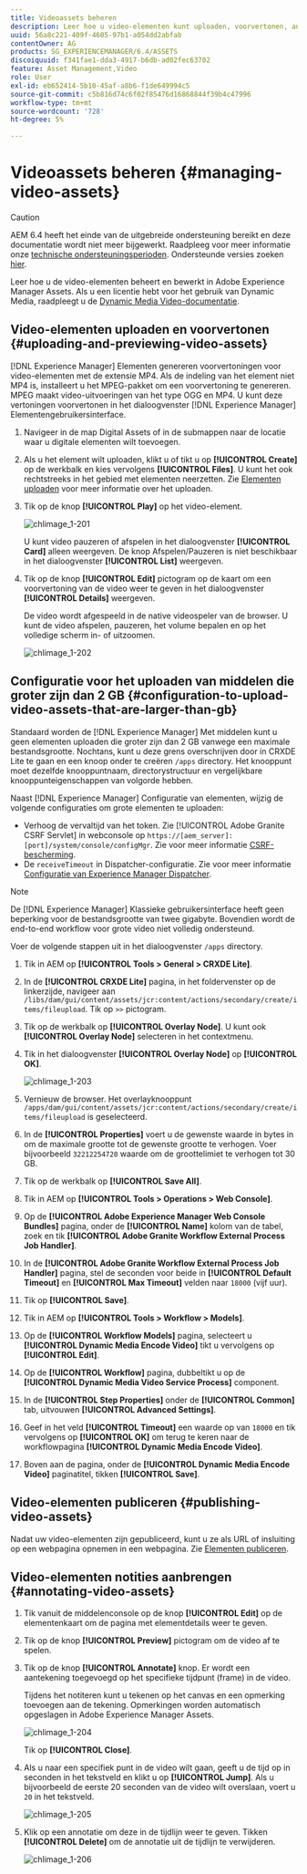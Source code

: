 ```yaml
---
title: Videoassets beheren
description: Leer hoe u video-elementen kunt uploaden, voorvertonen, annoteren en publiceren.
uuid: 56a8c221-409f-4605-97b1-a054dd2abfab
contentOwner: AG
products: SG_EXPERIENCEMANAGER/6.4/ASSETS
discoiquuid: f341fae1-dda3-4917-b6db-ad02fec63702
feature: Asset Management,Video
role: User
exl-id: eb652414-5b10-45af-a8b6-f1de649994c5
source-git-commit: c5b816d74c6f02f85476d16868844f39b4c47996
workflow-type: tm+mt
source-wordcount: '728'
ht-degree: 5%

---
```


# Videoassets beheren {#managing-video-assets}

>[!CAUTION]
>
>AEM 6.4 heeft het einde van de uitgebreide ondersteuning bereikt en deze documentatie wordt niet meer bijgewerkt. Raadpleeg voor meer informatie onze [technische ondersteuningsperioden](https://helpx.adobe.com/support/programs/eol-matrix.html). Ondersteunde versies zoeken [hier](https://experienceleague.adobe.com/docs/).

Leer hoe u de video-elementen beheert en bewerkt in Adobe Experience Manager Assets. Als u een licentie hebt voor het gebruik van Dynamic Media, raadpleegt u de [Dynamic Media Video-documentatie](video.md).

## Video-elementen uploaden en voorvertonen {#uploading-and-previewing-video-assets}

[!DNL Experience Manager] Elementen genereren voorvertoningen voor video-elementen met de extensie MP4. Als de indeling van het element niet MP4 is, installeert u het MPEG-pakket om een voorvertoning te genereren. MPEG maakt video-uitvoeringen van het type OGG en MP4. U kunt deze vertoningen voorvertonen in het dialoogvenster [!DNL Experience Manager] Elementengebruikersinterface.

1. Navigeer in de map Digital Assets of in de submappen naar de locatie waar u digitale elementen wilt toevoegen.
1. Als u het element wilt uploaden, klikt u of tikt u op **[!UICONTROL Create]** op de werkbalk en kies vervolgens **[!UICONTROL Files]**. U kunt het ook rechtstreeks in het gebied met elementen neerzetten. Zie [Elementen uploaden](managing-assets-touch-ui.md#uploading-assets) voor meer informatie over het uploaden.
1. Tik op de knop **[!UICONTROL Play]** op het video-element.

   ![chlimage_1-201](assets/chlimage_1-201.png)

   U kunt video pauzeren of afspelen in het dialoogvenster **[!UICONTROL Card]** alleen weergeven. De knop Afspelen/Pauzeren is niet beschikbaar in het dialoogvenster **[!UICONTROL List]** weergeven.

1. Tik op de knop **[!UICONTROL Edit]** pictogram op de kaart om een voorvertoning van de video weer te geven in het dialoogvenster **[!UICONTROL Details]** weergeven.

   De video wordt afgespeeld in de native videospeler van de browser. U kunt de video afspelen, pauzeren, het volume bepalen en op het volledige scherm in- of uitzoomen.

   ![chlimage_1-202](assets/chlimage_1-202.png)

## Configuratie voor het uploaden van middelen die groter zijn dan 2 GB {#configuration-to-upload-video-assets-that-are-larger-than-gb}

Standaard worden de [!DNL Experience Manager] Met middelen kunt u geen elementen uploaden die groter zijn dan 2 GB vanwege een maximale bestandsgrootte. Nochtans, kunt u deze grens overschrijven door in CRXDE Lite te gaan en een knoop onder te creëren `/apps` directory. Het knooppunt moet dezelfde knooppuntnaam, directorystructuur en vergelijkbare knooppunteigenschappen van volgorde hebben.

Naast [!DNL Experience Manager] Configuratie van elementen, wijzig de volgende configuraties om grote elementen te uploaden:

* Verhoog de vervaltijd van het token. Zie [!UICONTROL Adobe Granite CSRF Servlet] in webconsole op `https://[aem_server]:[port]/system/console/configMgr`. Zie voor meer informatie [CSRF-bescherming](/help/sites-developing/csrf-protection.md).
* De `receiveTimeout` in Dispatcher-configuratie. Zie voor meer informatie [Configuratie van Experience Manager Dispatcher](https://experienceleague.adobe.com/docs/experience-manager-dispatcher/using/configuring/dispatcher-configuration.html#renders-options).

>[!NOTE]
>
>De [!DNL Experience Manager] Klassieke gebruikersinterface heeft geen beperking voor de bestandsgrootte van twee gigabyte. Bovendien wordt de end-to-end workflow voor grote video niet volledig ondersteund.

Voer de volgende stappen uit in het dialoogvenster `/apps` directory.

1. Tik in AEM op **[!UICONTROL Tools > General > CRXDE Lite]**.
1. In de **[!UICONTROL CRXDE Lite]** pagina, in het foldervenster op de linkerzijde, navigeer aan `/libs/dam/gui/content/assets/jcr:content/actions/secondary/create/items/fileupload`. Tik op `>>` pictogram.
1. Tik op de werkbalk op **[!UICONTROL Overlay Node]**. U kunt ook **[!UICONTROL Overlay Node]** selecteren in het contextmenu.
1. Tik in het dialoogvenster **[!UICONTROL Overlay Node]** op **[!UICONTROL OK]**.

   ![chlimage_1-203](assets/chlimage_1-203.png)

1. Vernieuw de browser. Het overlayknooppunt `/apps/dam/gui/content/assets/jcr:content/actions/secondary/create/items/fileupload` is geselecteerd.
1. In de **[!UICONTROL Properties]** voert u de gewenste waarde in bytes in om de maximale grootte tot de gewenste grootte te verhogen. Voer bijvoorbeeld `32212254720` waarde om de groottelimiet te verhogen tot 30 GB.

1. Tik op de werkbalk op **[!UICONTROL Save All]**.
1. Tik in AEM op **[!UICONTROL Tools > Operations > Web Console]**.
1. Op de **[!UICONTROL Adobe Experience Manager Web Console Bundles]** pagina, onder de **[!UICONTROL Name]** kolom van de tabel, zoek en tik **[!UICONTROL Adobe Granite Workflow External Process Job Handler]**.
1. In de **[!UICONTROL Adobe Granite Workflow External Process Job Handler]** pagina, stel de seconden voor beide in **[!UICONTROL Default Timeout]** en **[!UICONTROL Max Timeout]** velden naar `18000` (vijf uur).
1. Tik op **[!UICONTROL Save]**.
1. Tik in AEM op **[!UICONTROL Tools > Workflow > Models]**.
1. Op de **[!UICONTROL Workflow Models]** pagina, selecteert u **[!UICONTROL Dynamic Media Encode Video]** tikt u vervolgens op **[!UICONTROL Edit]**.
1. Op de **[!UICONTROL Workflow]** pagina, dubbeltikt u op de **[!UICONTROL Dynamic Media Video Service Process]** component.
1. In de **[!UICONTROL Step Properties]** onder de **[!UICONTROL Common]** tab, uitvouwen **[!UICONTROL Advanced Settings]**.
1. Geef in het veld **[!UICONTROL Timeout]** een waarde op van `18000` en tik vervolgens op **[!UICONTROL OK]** om terug te keren naar de workflowpagina **[!UICONTROL Dynamic Media Encode Video]**.
1. Boven aan de pagina, onder de **[!UICONTROL Dynamic Media Encode Video]** paginatitel, tikken **[!UICONTROL Save]**.

## Video-elementen publiceren {#publishing-video-assets}

Nadat uw video-elementen zijn gepubliceerd, kunt u ze als URL of insluiting op een webpagina opnemen in een webpagina. Zie [Elementen publiceren](publishing-dynamicmedia-assets.md).

## Video-elementen notities aanbrengen {#annotating-video-assets}

1. Tik vanuit de middelenconsole op de knop **[!UICONTROL Edit]** op de elementenkaart om de pagina met elementdetails weer te geven.
1. Tik op de knop **[!UICONTROL Preview]** pictogram om de video af te spelen.
1. Tik op de knop **[!UICONTROL Annotate]** knop. Er wordt een aantekening toegevoegd op het specifieke tijdpunt (frame) in de video.

   Tijdens het notiteren kunt u tekenen op het canvas en een opmerking toevoegen aan de tekening. Opmerkingen worden automatisch opgeslagen in Adobe Experience Manager Assets.

   ![chlimage_1-204](assets/chlimage_1-204.png)

   Tik op **[!UICONTROL Close]**.

1. Als u naar een specifiek punt in de video wilt gaan, geeft u de tijd op in seconden in het tekstveld en klikt u op **[!UICONTROL Jump]**. Als u bijvoorbeeld de eerste 20 seconden van de video wilt overslaan, voert u `20` in het tekstveld.

   ![chlimage_1-205](assets/chlimage_1-205.png)

1. Klik op een annotatie om deze in de tijdlijn weer te geven. Tikken **[!UICONTROL Delete]** om de annotatie uit de tijdlijn te verwijderen.

   ![chlimage_1-206](assets/chlimage_1-206.png)
